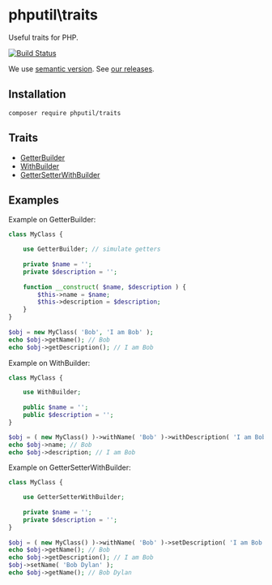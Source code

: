 # phputil\traits
Useful traits for PHP.

[![Build Status](https://travis-ci.org/thiagodp/traits.svg?branch=master)](https://travis-ci.org/thiagodp/traits)

We use [semantic version](http://semver.org/). See [our releases](https://github.com/thiagodp/traits/releases).

## Installation

```command
composer require phputil/traits
```

## Traits

* [GetterBuilder](https://github.com/thiagodp/traits/blob/master/lib/GetterBuilder.php)
* [WithBuilder](https://github.com/thiagodp/traits/blob/master/lib/WithBuilder.php)
* [GetterSetterWithBuilder](https://github.com/thiagodp/traits/blob/master/lib/GetterSetterWithBuilder.php)

## Examples

Example on GetterBuilder:

```php
class MyClass {

	use GetterBuilder; // simulate getters
	
	private $name = '';
	private $description = '';
	
	function __construct( $name, $description ) {
		$this->name = $name;
		$this->description = $description;
	}
}
 
$obj = new MyClass( 'Bob', 'I am Bob' );
echo $obj->getName(); // Bob
echo $obj->getDescription(); // I am Bob
```

Example on WithBuilder:

```php
class MyClass {

	use WithBuilder;
	
	public $name = '';
	public $description = '';
}

$obj = ( new MyClass() )->withName( 'Bob' )->withDescription( 'I am Bob' );
echo $obj->name; // Bob
echo $obj->description; // I am Bob
```

Example on GetterSetterWithBuilder:

```php
class MyClass {

	use GetterSetterWithBuilder;
	
	private $name = '';
	private $description = '';
}
  
$obj = ( new MyClass() )->withName( 'Bob' )->setDescription( 'I am Bob' );
echo $obj->getName(); // Bob
echo $obj->getDescription(); // I am Bob
$obj->setName( 'Bob Dylan' );
echo $obj->getName(); // Bob Dylan
```